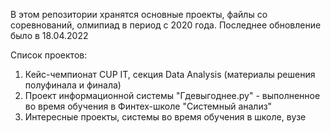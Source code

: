 В этом репозитории хранятся основные проекты, файлы со соревнований, олмипиад в период с 2020 года. Последнее обновление было в 18.04.2022

Список проектов:
1. Кейс-чемпионат CUP IT, секция Data Analysis (материалы решения полуфинала и финала)
2. Проект информационной системы "Гдевыгоднее.ру" - выполненное во время обучения в Финтех-школе "Системный анализ"
3. Интересные проекты, системы во время обучения в школе, вузе

